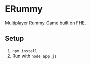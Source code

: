 # ERummy
 Multiplayer Rummy Game built on FHE.


## Setup

1. `npm install`
2. Run with ```node app.js```

